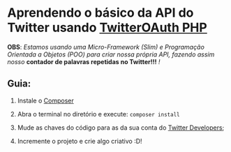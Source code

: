 # Aprendendo o básico da API do Twitter usando [TwitterOAuth PHP](https://twitteroauth.com/)
**OBS**: _Estamos usando uma Micro-Framework (Slim) e Programação Orientada a Objetos (POO) para criar nossa própria API, fazendo assim nosso_ **contador de palavras repetidas no Twitter!!!**  _!_

## Guia: 

1. Instale o [Composer](https://getcomposer.org/)

2. Abra o terminal no diretório e execute: 
 ` composer install `

3. Mude as chaves do código para as da sua conta do [Twitter Developers](https://developer.twitter.com/en/apps);

4. Incremente o projeto e crie algo criativo :D! 
